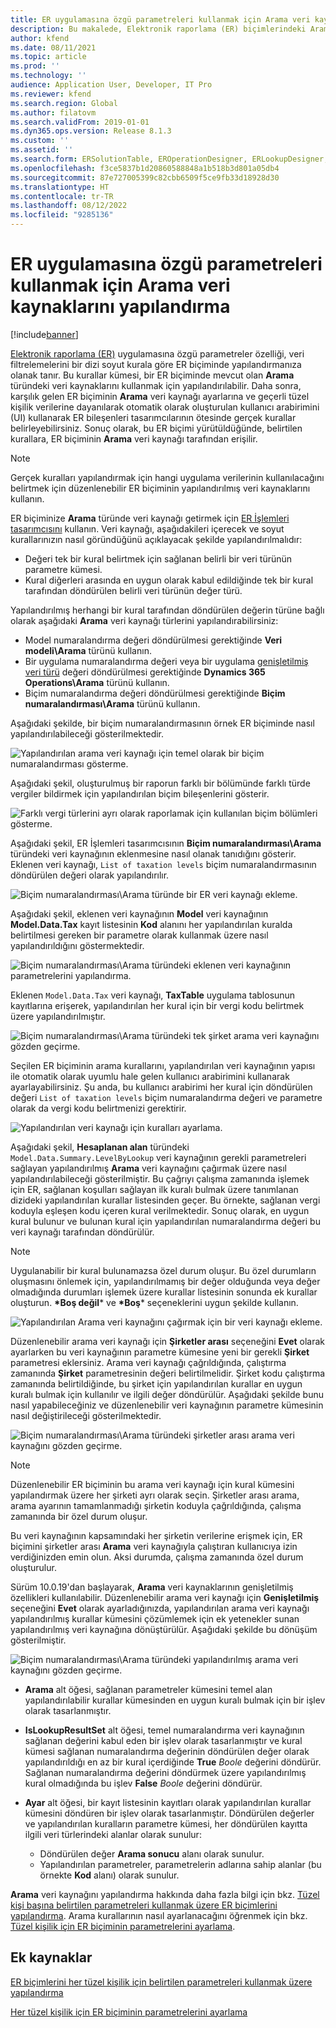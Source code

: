 ```yaml
---
title: ER uygulamasına özgü parametreleri kullanmak için Arama veri kaynaklarını yapılandırma
description: Bu makalede, Elektronik raporlama (ER) biçimlerindeki Arama veri kaynaklarını ER uygulamasına özgü parametreleri kullanacak şekilde nasıl yapılandıracağınız açıklanmaktadır.
author: kfend
ms.date: 08/11/2021
ms.topic: article
ms.prod: ''
ms.technology: ''
audience: Application User, Developer, IT Pro
ms.reviewer: kfend
ms.search.region: Global
ms.author: filatovm
ms.search.validFrom: 2019-01-01
ms.dyn365.ops.version: Release 8.1.3
ms.custom: ''
ms.assetid: ''
ms.search.form: ERSolutionTable, EROperationDesigner, ERLookupDesigner, ERComponentLookupStructureEditing
ms.openlocfilehash: f3ce5837b1d20860588848a1b518b3d801a05db4
ms.sourcegitcommit: 87e727005399c82cbb6509f5ce9fb33d18928d30
ms.translationtype: HT
ms.contentlocale: tr-TR
ms.lasthandoff: 08/12/2022
ms.locfileid: "9285136"
---
```

# <a name="configure-lookup-data-sources-to-use-er-application-specific-parameters"></a>ER uygulamasına özgü parametreleri kullanmak için Arama veri kaynaklarını yapılandırma 

[!include[banner](../includes/banner.md)]

[Elektronik raporlama (ER)](general-electronic-reporting.md) uygulamasına özgü parametreler özelliği, veri filtrelemelerini bir dizi soyut kurala göre ER biçiminde yapılandırmanıza olanak tanır. Bu kurallar kümesi, bir ER biçiminde mevcut olan **Arama** türündeki veri kaynaklarını kullanmak için yapılandırılabilir. Daha sonra, karşılık gelen ER biçiminin **Arama** veri kaynağı ayarlarına ve geçerli tüzel kişilik verilerine dayanılarak otomatik olarak oluşturulan kullanıcı arabirimini (UI) kullanarak ER bileşenleri tasarımcılarının ötesinde gerçek kurallar belirleyebilirsiniz. Sonuç olarak, bu ER biçimi yürütüldüğünde, belirtilen kurallara, ER biçiminin **Arama** veri kaynağı tarafından erişilir.

> [!NOTE]
> Gerçek kuralları yapılandırmak için hangi uygulama verilerinin kullanılacağını belirtmek için düzenlenebilir ER biçiminin yapılandırılmış veri kaynaklarını kullanın.

ER biçiminize **Arama** türünde veri kaynağı getirmek için [ER İşlemleri tasarımcısını](general-electronic-reporting.md#building-a-format-that-uses-a-data-model-as-a-base) kullanın. Veri kaynağı, aşağıdakileri içerecek ve soyut kurallarınızın nasıl göründüğünü açıklayacak şekilde yapılandırılmalıdır:

   - Değeri tek bir kural belirtmek için sağlanan belirli bir veri türünün parametre kümesi.
   - Kural diğerleri arasında en uygun olarak kabul edildiğinde tek bir kural tarafından döndürülen belirli veri türünün değer türü.

Yapılandırılmış herhangi bir kural tarafından döndürülen değerin türüne bağlı olarak aşağıdaki **Arama** veri kaynağı türlerini yapılandırabilirsiniz:

   - Model numaralandırma değeri döndürülmesi gerektiğinde **Veri modeli\Arama** türünü kullanın.
   - Bir uygulama numaralandırma değeri veya bir uygulama [genişletilmiş veri türü](../extensibility/extensible-edts.md) değeri döndürülmesi gerektiğinde **Dynamics 365 Operations\Arama** türünü kullanın.
   - Biçim numaralandırma değeri döndürülmesi gerektiğinde **Biçim numaralandırması\Arama** türünü kullanın.

Aşağıdaki şekilde, bir biçim numaralandırmasının örnek ER biçiminde nasıl yapılandırılabileceği gösterilmektedir.

   ![Yapılandırılan arama veri kaynağı için temel olarak bir biçim numaralandırması gösterme.](./media/er-lookup-data-sources-img1.gif)

Aşağıdaki şekil, oluşturulmuş bir raporun farklı bir bölümünde farklı türde vergiler bildirmek için yapılandırılan biçim bileşenlerini gösterir.

   ![Farklı vergi türlerini ayrı olarak raporlamak için kullanılan biçim bölümleri gösterme.](./media/er-lookup-data-sources-img2.png)

Aşağıdaki şekil, ER İşlemleri tasarımcısının **Biçim numaralandırması\Arama** türündeki veri kaynağının eklenmesine nasıl olanak tanıdığını gösterir.  Eklenen veri kaynağı, `List of taxation levels` biçim numaralandırmasının döndürülen değeri olarak yapılandırılır.

   ![Biçim numaralandırması\Arama türünde bir ER veri kaynağı ekleme.](./media/er-lookup-data-sources-img3.gif)

Aşağıdaki şekil, eklenen veri kaynağının **Model** veri kaynağının **Model.Data.Tax** kayıt listesinin **Kod** alanını her yapılandırılan kuralda belirtilmesi gereken bir parametre olarak kullanmak üzere nasıl yapılandırıldığını göstermektedir.

![Biçim numaralandırması\Arama türündeki eklenen veri kaynağının parametrelerini yapılandırma.](./media/er-lookup-data-sources-img4.gif)

Eklenen `Model.Data.Tax` veri kaynağı, **TaxTable** uygulama tablosunun kayıtlarına erişerek, yapılandırılan her kural için bir vergi kodu belirtmek üzere yapılandırılmıştır.

   ![Biçim numaralandırması\Arama türündeki tek şirket arama veri kaynağını gözden geçirme.](./media/er-lookup-data-sources-img5.gif)

Seçilen ER biçiminin arama kurallarını, yapılandırılan veri kaynağının yapısı ile otomatik olarak uyumlu hale gelen kullanıcı arabirimini kullanarak ayarlayabilirsiniz. Şu anda, bu kullanıcı arabirimi her kural için döndürülen değeri `List of taxation levels` biçim numaralandırma değeri ve parametre olarak da vergi kodu belirtmenizi gerektirir.

   ![Yapılandırılan veri kaynağı için kuralları ayarlama.](./media/er-lookup-data-sources-img6.gif)

Aşağıdaki şekil, **Hesaplanan alan** türündeki `Model.Data.Summary.LevelByLookup` veri kaynağının gerekli parametreleri sağlayan yapılandırılmış **Arama** veri kaynağını çağırmak üzere nasıl yapılandırılabileceği gösterilmiştir. Bu çağrıyı çalışma zamanında işlemek için ER, sağlanan koşulları sağlayan ilk kuralı bulmak üzere tanımlanan dizideki yapılandırılan kurallar listesinden geçer. Bu örnekte, sağlanan vergi koduyla eşleşen kodu içeren kural verilmektedir. Sonuç olarak, en uygun kural bulunur ve bulunan kural için yapılandırılan numaralandırma değeri bu veri kaynağı tarafından döndürülür.

> [!NOTE]
> Uygulanabilir bir kural bulunamazsa özel durum oluşur. Bu özel durumların oluşmasını önlemek için, yapılandırılmamış bir değer olduğunda veya değer olmadığında durumları işlemek üzere kurallar listesinin sonunda ek kurallar oluşturun. **\*Boş değil**\* ve **\*Boş**\* seçeneklerini uygun şekilde kullanın.  
>
> ![Yapılandırılan Arama veri kaynağını çağırmak için bir veri kaynağı ekleme.](./media/er-lookup-data-sources-img7.png)

Düzenlenebilir arama veri kaynağı için **Şirketler arası** seçeneğini **Evet** olarak ayarlarken bu veri kaynağının parametre kümesine yeni bir gerekli **Şirket** parametresi eklersiniz. Arama veri kaynağı çağrıldığında, çalıştırma zamanında **Şirket** parametresinin değeri belirtilmelidir. Şirket kodu çalıştırma zamanında belirtildiğinde, bu şirket için yapılandırılan kurallar en uygun kuralı bulmak için kullanılır ve ilgili değer döndürülür. Aşağıdaki şekilde bunu nasıl yapabileceğiniz ve düzenlenebilir veri kaynağının parametre kümesinin nasıl değiştirileceği gösterilmektedir.

   ![Biçim numaralandırması\Arama türündeki şirketler arası arama veri kaynağını gözden geçirme.](./media/er-lookup-data-sources-img8.gif)

> [!NOTE]
> Düzenlenebilir ER biçiminin bu arama veri kaynağı için kural kümesini yapılandırmak üzere her şirketi ayrı olarak seçin. Şirketler arası arama, arama ayarının tamamlanmadığı şirketin koduyla çağrıldığında, çalışma zamanında bir özel durum oluşur.
>
> Bu veri kaynağının kapsamındaki her şirketin verilerine erişmek için, ER biçimini şirketler arası **Arama** veri kaynağıyla çalıştıran kullanıcıya izin verdiğinizden emin olun. Aksi durumda, çalışma zamanında özel durum oluşturulur.

Sürüm 10.0.19'dan başlayarak, **Arama** veri kaynaklarının genişletilmiş özellikleri kullanılabilir. Düzenlenebilir arama veri kaynağı için **Genişletilmiş** seçeneğini **Evet** olarak ayarladığınızda, yapılandırılan arama veri kaynağı yapılandırılmış kurallar kümesini çözümlemek için ek yetenekler sunan yapılandırılmış veri kaynağına dönüştürülür. Aşağıdaki şekilde bu dönüşüm gösterilmiştir.

   ![Biçim numaralandırması\Arama türündeki yapılandırılmış arama veri kaynağını gözden geçirme.](./media/er-lookup-data-sources-img9.gif)

- **Arama** alt öğesi, sağlanan parametreler kümesini temel alan yapılandırılabilir kurallar kümesinden en uygun kuralı bulmak için bir işlev olarak tasarlanmıştır.
- **IsLookupResultSet** alt öğesi, temel numaralandırma veri kaynağının sağlanan değerini kabul eden bir işlev olarak tasarlanmıştır ve kural kümesi sağlanan numaralandırma değerinin döndürülen değer olarak yapılandırıldığı en az bir kural içerdiğinde **True** *Boole* değerini döndürür. Sağlanan numaralandırma değerini döndürmek üzere yapılandırılmış kural olmadığında bu işlev **False** *Boole* değerini döndürür.
- **Ayar** alt öğesi, bir kayıt listesinin kayıtları olarak yapılandırılan kurallar kümesini döndüren bir işlev olarak tasarlanmıştır. Döndürülen değerler ve yapılandırılan kuralların parametre kümesi, her döndürülen kayıtta ilgili veri türlerindeki alanlar olarak sunulur:

    - Döndürülen değer **Arama sonucu** alanı olarak sunulur.
    - Yapılandırılan parametreler, parametrelerin adlarına sahip alanlar (bu örnekte **Kod** alanı) olarak sunulur.

**Arama** veri kaynağını yapılandırma hakkında daha fazla bilgi için bkz. [Tüzel kişi başına belirtilen parametreleri kullanmak üzere ER biçimlerini yapılandırma](er-app-specific-parameters-configure-format.md). Arama kurallarının nasıl ayarlanacağını öğrenmek için bkz. [Tüzel kişilik için ER biçiminin parametrelerini ayarlama](er-app-specific-parameters-set-up.md).

## <a name="additional-resources"></a>Ek kaynaklar

[ER biçimlerini her tüzel kişilik için belirtilen parametreleri kullanmak üzere yapılandırma](er-app-specific-parameters-configure-format.md)

[Her tüzel kişilik için ER biçiminin parametrelerini ayarlama](er-app-specific-parameters-set-up.md)
